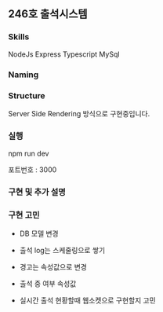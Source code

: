 ## 246호 출석시스템

### Skills

NodeJs
Express
Typescript
MySql

### Naming

### Structure

Server Side Rendering 방식으로 구현중입니다.

### 실행

npm run dev

포트번호 : 3000

### 구현 및 추가 설명

### 구현 고민

- DB 모델 변경

- 출석 log는 스케줄링으로 쌓기

- 경고는 속성값으로 변경

- 출석 중 여부 속성값

- 실시간 출석 현황할때 웹소켓으로 구현할지 고민
